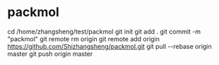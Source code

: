 # packmol
cd /home/zhangsheng/test/packmol 
git init 
git add . 
git commit -m "packmol" 
git remote rm origin 
git remote add origin https://github.com/Shizhangsheng/packmol.git
git pull --rebase origin master
git push origin master 
